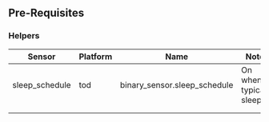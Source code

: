 ## Pre-Requisites

### Helpers

| **Sensor**     | **Platform** | **Name**                     | **Notes**                  |
|----------------|--------------|------------------------------|----------------------------|
| sleep_schedule | tod          | binary_sensor.sleep_schedule | On when typically sleeping |
|                |              |                              |                            |
|                |              |                              |                            |
